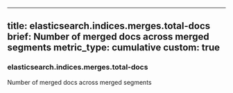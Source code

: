 
---
title: elasticsearch.indices.merges.total-docs
brief: Number of merged docs across merged segments
metric_type: cumulative
custom: true
---
### elasticsearch.indices.merges.total-docs

Number of merged docs across merged segments
